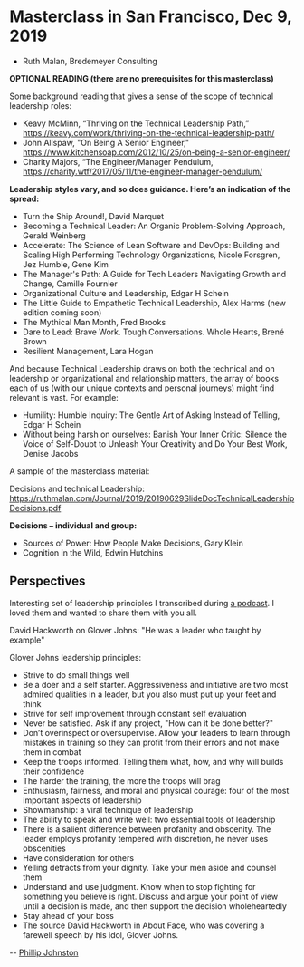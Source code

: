 # Masterclass in San Francisco, Dec 9, 2019
- Ruth Malan, Bredemeyer Consulting

**OPTIONAL READING (there are no prerequisites for this masterclass)**

Some background reading that gives a sense of the scope of technical leadership roles:

* Keavy McMinn, “Thriving on the Technical Leadership Path,” https://keavy.com/work/thriving-on-the-technical-leadership-path/
* John Allspaw, "On Being A Senior Engineer,"  https://www.kitchensoap.com/2012/10/25/on-being-a-senior-engineer/
* Charity Majors, “The Engineer/Manager Pendulum, https://charity.wtf/2017/05/11/the-engineer-manager-pendulum/

**Leadership styles vary, and so does guidance.  Here’s an indication of the spread:**

* Turn the Ship Around!, David Marquet
* Becoming a Technical Leader: An Organic Problem-Solving Approach, Gerald Weinberg
* Accelerate: The Science of Lean Software and DevOps: Building and Scaling High Performing Technology Organizations, Nicole Forsgren, Jez Humble, Gene Kim
* The Manager's Path: A Guide for Tech Leaders Navigating Growth and Change, Camille Fournier
* Organizational Culture and Leadership, Edgar H Schein
* The Little Guide to Empathetic Technical Leadership, Alex Harms (new edition coming soon)
* The Mythical Man Month, Fred Brooks
* Dare to Lead: Brave Work. Tough Conversations. Whole Hearts, Brené Brown
* Resilient Management, Lara Hogan

And because Technical Leadership draws on both the technical and on leadership or organizational and relationship matters, the array of books each of us (with our unique contexts and personal journeys) might find relevant is vast. For example:
 
* Humility: Humble Inquiry: The Gentle Art of Asking Instead of Telling, Edgar H Schein
* Without being harsh on ourselves: Banish Your Inner Critic: Silence the Voice of Self-Doubt to Unleash Your Creativity and Do Your Best Work, Denise Jacobs

A sample of the masterclass material:

Decisions and technical Leadership: https://ruthmalan.com/Journal/2019/20190629SlideDocTechnicalLeadershipDecisions.pdf

**Decisions – individual and group:**

* Sources of Power: How People Make Decisions, Gary Klein
* Cognition in the Wild, Edwin Hutchins

## Perspectives

Interesting set of leadership principles I transcribed during [a podcast](https://jockopodcast.com/2017/08/09/87-how-to-act-as-a-leader-importance-of-the-warrior-culture-and-in-leadership-the-clay-pigeons-of-st-lo/). I loved them and wanted to share them with you all.

David Hackworth on Glover Johns: "He was a leader who taught by example"

Glover Johns leadership principles:

* Strive to do small things well
* Be a doer and a self starter.  Aggressiveness and initiative are two most admired qualities in a leader, but you also must put up your feet and think
* Strive for self improvement through constant self evaluation
* Never be satisfied. Ask if any project, "How can it be done better?"
* Don’t overinspect or oversupervise. Allow your leaders to learn through mistakes in training so they can profit from their errors and not make them in combat
* Keep the troops informed. Telling them what, how, and why will builds their confidence
* The harder the training, the more the troops will brag
* Enthusiasm, fairness, and moral and physical courage: four of the most important aspects of leadership
* Showmanship: a viral technique of leadership
* The ability to speak and write well: two essential tools of leadership
* There is a salient difference between profanity and obscenity. The leader employs profanity tempered with discretion, he never uses obscenities
* Have consideration for others
* Yelling detracts from your dignity. Take your men aside and counsel them
* Understand and use judgment. Know when to stop fighting for something you believe is right. Discuss and argue your point of view until a decision is made, and then support the decision wholeheartedly 
* Stay ahead of your boss
* The source David Hackworth in About Face, who was covering a farewell speech by his idol, Glover Johns.
 

-- [Phillip Johnston](https://embeddedartistry.com/)
